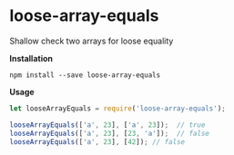 # loose-array-equals

Shallow check two arrays for loose equality

**Installation**

```
npm install --save loose-array-equals
```


**Usage**

```javascript
let looseArrayEquals = require('loose-array-equals');

looseArrayEquals(['a', 23], ['a', 23]);  // true
looseArrayEquals(['a', 23], [23, 'a']);  // false
looseArrayEquals(['a', 23], [42]); // false
```
